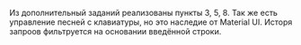 Из дополнительный заданий реализованы пункты 3, 5, 8. Так же есть управление песней с клавиатуры, но это наследие от Material UI. Исторя запроов фильтруется на основании введённой строки. 
